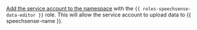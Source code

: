 [Add the service account to the namespace](../../../speechsense/operations/space/add-user-to-space.md) with the `{{ roles-speechsense-data-editor }}` role. This will allow the service account to upload data to {{ speechsense-name }}.
